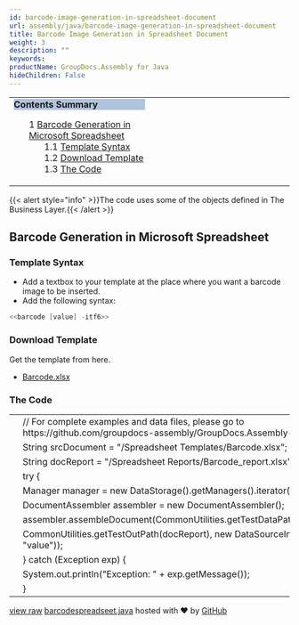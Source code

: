 ```yaml
---
id: barcode-image-generation-in-spreadsheet-document
url: assembly/java/barcode-image-generation-in-spreadsheet-document
title: Barcode Image Generation in Spreadsheet Document
weight: 3
description: ""
keywords: 
productName: GroupDocs.Assembly for Java
hideChildren: False
---
```

<table class="sectionMacro" border="0" cellpadding="5" cellspacing="0" width="100%"><tbody><tr><td valign="top" width="50%"><div class="panel" style="border-top-width: 1px; border-right-width: 1px; border-bottom-width: 1px; border-left-width: 1px;"><div class="panelHeader" style="border-bottom-width: 1px; background-color: rgb(176, 196, 222);"><b>Contents Summary</b></div><div class="panelContent"><style type="text/css">div.rbtoc1593026733124 { padding-top: 0px; padding-right: 0px; padding-bottom: 0px; padding-left: 0px; }div.rbtoc1593026733124 ul { list-style-type: none; list-style-image: none; margin-left: 0px; }div.rbtoc1593026733124 li { margin-left: 0px; padding-left: 0px; }</style><div class="toc rbtoc1593026733124"><ul class="toc-indentation"><li><span class="TOCOutline">1</span> <a href="#BarcodeImageGenerationinSpreadsheetDocument-BarcodeGenerationinMicrosoftSpreadsheet">Barcode Generation in Microsoft Spreadsheet</a><ul class="toc-indentation"><li><span class="TOCOutline">1.1</span> <a href="#BarcodeImageGenerationinSpreadsheetDocument-TemplateSyntax">Template Syntax</a></li><li><span class="TOCOutline">1.2</span> <a href="#BarcodeImageGenerationinSpreadsheetDocument-DownloadTemplate">Download Template</a></li><li><span class="TOCOutline">1.3</span> <a href="#BarcodeImageGenerationinSpreadsheetDocument-TheCode">The Code</a></li></ul></li></ul></div></div></div></td><td valign="top">&nbsp;</td></tr></tbody></table>

{{< alert style="info" >}}The code uses some of the objects defined in The Business Layer.{{< /alert >}}

## Barcode Generation in Microsoft Spreadsheet

### Template Syntax

*   Add a textbox to your template at the place where you want a barcode image to be inserted.
*   Add the following syntax:

```csharp
<<barcode [value] -itf6>>

```

### Download Template

Get the template from here.

*   [Barcode.xlsx](https://github.com/groupdocs-assembly/GroupDocs.Assembly-for-Java/blob/master/Examples/GroupDocs.Assembly.Examples.Java/Data/Storage/Spreadsheet%20Templates/Barcode.xlsx?raw=true)

### The Code

<table class="highlight tab-size js-file-line-container" data-tab-size="8" data-paste-markdown-skip=""><tbody><tr><td id="file-barcodespreadseet-java-L1" class="blob-num js-line-number" data-line-number="1"></td><td id="file-barcodespreadseet-java-LC1" class="blob-code blob-code-inner js-file-line"><span class="pl-c"><span class="pl-c">//</span> For complete examples and data files, please go to https://github.com/groupdocs-assembly/GroupDocs.Assembly-for-Java</span></td></tr><tr><td id="file-barcodespreadseet-java-L2" class="blob-num js-line-number" data-line-number="2"></td><td id="file-barcodespreadseet-java-LC2" class="blob-code blob-code-inner js-file-line"><span class="pl-smi">String</span> srcDocument <span class="pl-k">=</span> <span class="pl-s"><span class="pl-pds">"</span>/Spreadsheet Templates/Barcode.xlsx<span class="pl-pds">"</span></span>;</td></tr><tr><td id="file-barcodespreadseet-java-L3" class="blob-num js-line-number" data-line-number="3"></td><td id="file-barcodespreadseet-java-LC3" class="blob-code blob-code-inner js-file-line"><span class="pl-smi">String</span> docReport <span class="pl-k">=</span> <span class="pl-s"><span class="pl-pds">"</span>/Spreadsheet Reports/Barcode_report.xlsx<span class="pl-pds">"</span></span>;</td></tr><tr><td id="file-barcodespreadseet-java-L4" class="blob-num js-line-number" data-line-number="4"></td><td id="file-barcodespreadseet-java-LC4" class="blob-code blob-code-inner js-file-line"><span class="pl-k">try</span> {</td></tr><tr><td id="file-barcodespreadseet-java-L5" class="blob-num js-line-number" data-line-number="5"></td><td id="file-barcodespreadseet-java-LC5" class="blob-code blob-code-inner js-file-line"><span class="pl-smi">Manager</span> manager <span class="pl-k">=</span> <span class="pl-k">new</span> <span class="pl-smi">DataStorage</span>()<span class="pl-k">.</span>getManagers()<span class="pl-k">.</span>iterator()<span class="pl-k">.</span>next();</td></tr><tr><td id="file-barcodespreadseet-java-L6" class="blob-num js-line-number" data-line-number="6"></td><td id="file-barcodespreadseet-java-LC6" class="blob-code blob-code-inner js-file-line"><span class="pl-smi">DocumentAssembler</span> assembler <span class="pl-k">=</span> <span class="pl-k">new</span> <span class="pl-smi">DocumentAssembler</span>();</td></tr><tr><td id="file-barcodespreadseet-java-L7" class="blob-num js-line-number" data-line-number="7"></td><td id="file-barcodespreadseet-java-LC7" class="blob-code blob-code-inner js-file-line">assembler<span class="pl-k">.</span>assembleDocument(<span class="pl-smi">CommonUtilities</span><span class="pl-k">.</span>getTestDataPath(srcDocument),</td></tr><tr><td id="file-barcodespreadseet-java-L8" class="blob-num js-line-number" data-line-number="8"></td><td id="file-barcodespreadseet-java-LC8" class="blob-code blob-code-inner js-file-line"><span class="pl-smi">CommonUtilities</span><span class="pl-k">.</span>getTestOutPath(docReport), <span class="pl-k">new</span> <span class="pl-smi">DataSourceInfo</span>(<span class="pl-s"><span class="pl-pds">"</span>854283<span class="pl-pds">"</span></span>, <span class="pl-s"><span class="pl-pds">"</span>value<span class="pl-pds">"</span></span>));</td></tr><tr><td id="file-barcodespreadseet-java-L9" class="blob-num js-line-number" data-line-number="9"></td><td id="file-barcodespreadseet-java-LC9" class="blob-code blob-code-inner js-file-line">} <span class="pl-k">catch</span> (<span class="pl-smi">Exception</span> exp) {</td></tr><tr><td id="file-barcodespreadseet-java-L10" class="blob-num js-line-number" data-line-number="10"></td><td id="file-barcodespreadseet-java-LC10" class="blob-code blob-code-inner js-file-line"><span class="pl-smi">System</span><span class="pl-k">.</span>out<span class="pl-k">.</span>println(<span class="pl-s"><span class="pl-pds">"</span>Exception: <span class="pl-pds">"</span></span> <span class="pl-k">+</span> exp<span class="pl-k">.</span>getMessage());</td></tr><tr><td id="file-barcodespreadseet-java-L11" class="blob-num js-line-number" data-line-number="11"></td><td id="file-barcodespreadseet-java-LC11" class="blob-code blob-code-inner js-file-line">}</td></tr></tbody></table>

[view raw](https://gist.github.com/GroupDocsGists/6cbbbc4a26730834f9d428617028a33e/raw/dae5f9875cea49f67e23353059bb2ea4347e7bf9/barcodespreadseet.java) [barcodespreadseet.java](https://gist.github.com/GroupDocsGists/6cbbbc4a26730834f9d428617028a33e#file-barcodespreadseet-java) hosted with ❤ by [GitHub](https://github.com)
